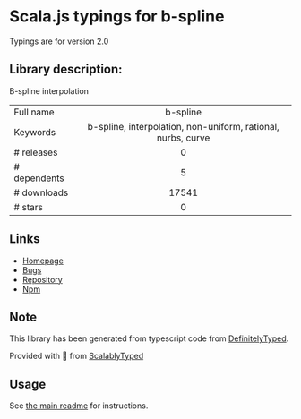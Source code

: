 
# Scala.js typings for b-spline

Typings are for version 2.0

## Library description:
B-spline interpolation

|                    |                 |
| ------------------ | :-------------: |
| Full name          | b-spline |
| Keywords           | b-spline, interpolation, non-uniform, rational, nurbs, curve |
| # releases         | 0 |
| # dependents       | 5 |
| # downloads        | 17541 |
| # stars            | 0 |

## Links
- [Homepage](https://github.com/thibauts/b-spline#readme)
- [Bugs](https://github.com/thibauts/b-spline/issues)
- [Repository](https://github.com/thibauts/b-spline)
- [Npm](https://www.npmjs.com/package/b-spline)
    


## Note
This library has been generated from typescript code from [DefinitelyTyped](https://definitelytyped.org).

Provided with :purple_heart: from [ScalablyTyped](https://github.com/oyvindberg/ScalablyTyped)

## Usage
See [the main readme](../../readme.md) for instructions.


